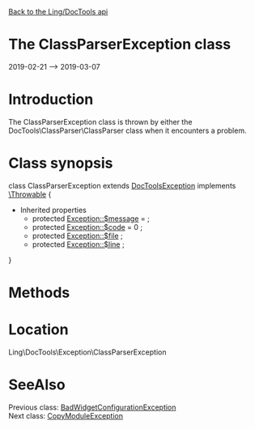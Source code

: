 [Back to the Ling/DocTools api](https://github.com/lingtalfi/DocTools/blob/master/doc/api/Ling/DocTools.md)



The ClassParserException class
================
2019-02-21 --> 2019-03-07






Introduction
============

The ClassParserException class is thrown by either the
DocTools\ClassParser\ClassParser class when it encounters a problem.



Class synopsis
==============


class <span class="pl-k">ClassParserException</span> extends [DocToolsException](https://github.com/lingtalfi/DocTools/blob/master/doc/api/Ling/DocTools/Exception/DocToolsException.md) implements [\Throwable](http://php.net/manual/en/class.throwable.php) {

- Inherited properties
    - protected  [Exception::$message](#property-message) =  ;
    - protected  [Exception::$code](#property-code) = 0 ;
    - protected  [Exception::$file](#property-file) ;
    - protected  [Exception::$line](#property-line) ;

}






Methods
==============






Location
=============
Ling\DocTools\Exception\ClassParserException


SeeAlso
==============
Previous class: [BadWidgetConfigurationException](https://github.com/lingtalfi/DocTools/blob/master/doc/api/Ling/DocTools/Exception/BadWidgetConfigurationException.md)<br>Next class: [CopyModuleException](https://github.com/lingtalfi/DocTools/blob/master/doc/api/Ling/DocTools/Exception/CopyModuleException.md)<br>
